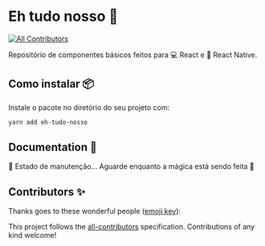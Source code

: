 # Eh tudo nosso 💯
<!-- ALL-CONTRIBUTORS-BADGE:START - Do not remove or modify this section -->
[![All Contributors](https://img.shields.io/badge/all_contributors-0-orange.svg?style=flat-square)](#contributors-)
<!-- ALL-CONTRIBUTORS-BADGE:END -->

Repositório de componentes básicos feitos para 💻 React e 📱 React Native.

## Como instalar 📦

Instale o pacote no diretório do seu projeto com:

```sh
yarn add eh-tudo-nosso
```

## Documentation 📓

🚧 Estado de manutenção... Aguarde enquanto a mágica está sendo feita 👀

<!-- [A documentação](inserir link aqui) -->

## Contributors ✨

Thanks goes to these wonderful people ([emoji key](https://allcontributors.org/docs/en/emoji-key)):

<!-- ALL-CONTRIBUTORS-LIST:START - Do not remove or modify this section -->
<!-- prettier-ignore-start -->
<!-- markdownlint-disable -->
<!-- markdownlint-restore -->
<!-- prettier-ignore-end -->
<!-- ALL-CONTRIBUTORS-LIST:END -->

This project follows the [all-contributors](https://github.com/all-contributors/all-contributors) specification. Contributions of any kind welcome!